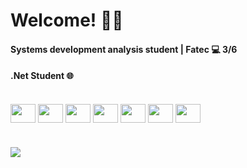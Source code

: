 # Welcome! ✌🏽

#### Systems development analysis student | Fatec 💻  3/6
#### .Net Student 🌐


</div>
  
 <div align="left "style="display: inline_block"><br>
  <img align="center" height="30" width="40" src="https://cdn.jsdelivr.net/gh/devicons/devicon/icons/html5/html5-plain.svg" />
  <img align="center" height="30" width="40" src="https://cdn.jsdelivr.net/gh/devicons/devicon/icons/css3/css3-plain.svg" />
  <img align="center" height="30" width="40" src="https://cdn.jsdelivr.net/gh/devicons/devicon/icons/csharp/csharp-plain.svg" />
  <img align="center" height="30" width="40" src="https://cdn.jsdelivr.net/gh/devicons/devicon/icons/php/php-plain.svg" />
  <img align="center" height="30" width="40" src="https://cdn.jsdelivr.net/gh/devicons/devicon/icons/dotnetcore/dotnetcore-original.svg" />
  <img align="center" height="30" width="40" src="https://cdn.jsdelivr.net/gh/devicons/devicon/icons/mysql/mysql-plain.svg" />
  <img align="center" height="30" width="40" src="https://cdn.jsdelivr.net/gh/devicons/devicon/icons/visualstudio/visualstudio-plain.svg" />
  </div>
  
  
 #
  
  <div align="left">
  <a href="https://www.linkedin.com/in/n%C3%ADcolas-pereira-074595185/" target="_blank"><img src="https://img.shields.io/badge/-LinkedIn-%230077B5?style=for-the-badge&logo=linkedin&logoColor=white" target="_blank"></a>

   
 </div>
  
